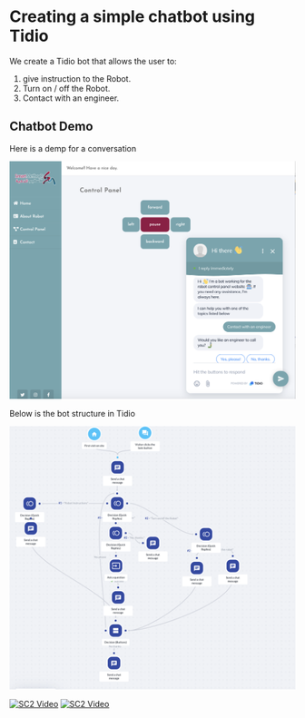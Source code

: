 # Creating a simple chatbot using Tidio

We create a Tidio bot that allows the user to:

1) give instruction to the Robot.
2) Turn on / off the Robot.
3) Contact with an engineer.

## Chatbot Demo

Here is a demp for a conversation

![alt text](https://github.com/mmehmadi94/Internship-with-Smart-methods/blob/master/chatbot_with_Tidio/Demo_chatbot.png)


Below is the bot structure in Tidio 

![alt text](https://github.com/mmehmadi94/Internship-with-Smart-methods/blob/master/chatbot_with_Tidio/Bot_Tidio.png)

[![SC2 Video](https://img.youtube.com/vi/--b-9HrKK6w/0.jpg)](https://www.youtube.com/watch?v=WHW6SQ3W2_Y&feature=youtu.be)
[![SC2 Video](doc/SC2_youtube.PNG)](https://www.youtube.com/watch?v=--b-9HrKK6w "SC2 Mini game - Click to Watch!")
